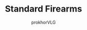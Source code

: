 ---
title: "Standard Firearms"
excerpt: "Standard does not mean 'familiar' or 'contemporary'. Standard firearms are called as such since they are issued as standard equipment to army units, as opposed to covert weapons which are typically employed by spies, and powered weapons which are - much like power tools - used by operation specialists."
author: "prokhorVLG"

raw: standard-firearms
permalink: /codex/technology/gear/firearms/standard-firearms/
layout: blank_page

page_highlight: "#9e6a4e"
image: "/assets/images/codex/technology/standard-firearms.png"

page_features: [
                {
                  type: 'codexHead', init: {
                    id: 'codexHead',

                    toc: [ 
                      { title: '-', url: '-' },
                    ],

                    title: "Standard Firearms",
                    flavor: "",
                    flavor_url: '',

                    description: "<p class='text-left'>Firearms in Unturned Stones can be largely categorized into three groups: <a href='#' class='infoTag common' data-info='standard-firearms' data-toggle='modal' data-target='#modalInfoTag'>standard</a>, <a href='#' class='infoTag common' data-info='covert-firearms' data-toggle='modal' data-target='#modalInfoTag'>covert</a>, and <a href='#' class='infoTag common' data-info='powered-firearms' data-toggle='modal' data-target='#modalInfoTag'>powered</a>.</p>

                    <p class='text-left'>Standard does not mean 'familiar' or 'contemporary'. Standard firearms are called as such since they are issued as <em>standard equipment</em> to army units, as opposed to covert weapons which are typically employed by spies, and powered weapons which are - much like power tools - used by operation specialists.</p>

                    <p class='text-left'>Standard firearms usually take on the form factors that have been traditionally used by armies throughout history, but with major differences with regards to technology and doctrine. For instance, things such as loudness are <em>valued</em> for its psychological impact factor rather than actual tactical effectiveness. For these reasons, while they have extreme destructive potential, they fill a particular niche that is overwhelmingly show-off rather than effective, much like a glamor muscle.</p>",

                    image: "/assets/images/codex/technology/standard-firearms.png",
                    imageBlurb: "Ouch :(",
                    lower_clear: 'codexLowerClear', 
                  }
                },
                {
                  type: 'paddingBar', init: {
                    size: '60px',
                  }
                },
              ]
---